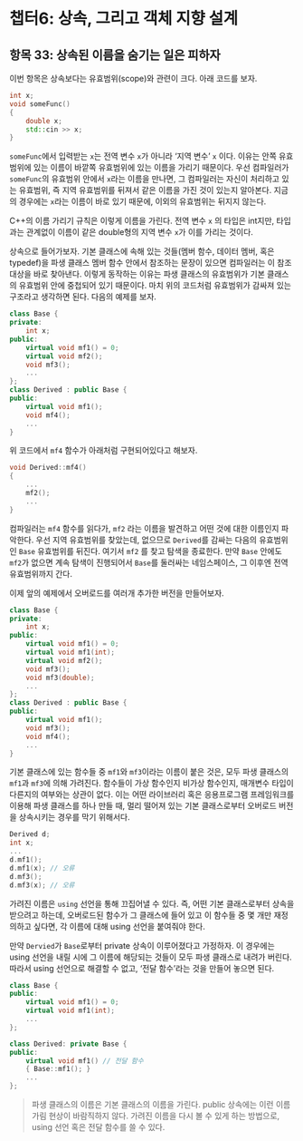 # 챕터6: 상속, 그리고 객체 지향 설계

## 항목 33: 상속된 이름을 숨기는 일은 피하자

이번 항목은 상속보다는 유효범위(scope)와 관련이 크다. 아래 코드를 보자.

```cpp
int x;
void someFunc()
{
	double x;
	std::cin >> x;
}
```

`someFunc`에서 입력받는 `x`는 전역 변수 `x`가 아니라 ‘지역 변수’ `x` 이다. 이유는 안쪽 유효범위에 있는 이름이 바깥쪽 유효범위에 있는 이름을 가리기 때문이다. 우선 컴파일러가 `someFunc`의 유효범위 안에서 `x`라는 이름을 만나면, 그 컴파일러는 자신이 처리하고 있는 유효범위, 즉 지역 유효범위를 뒤져서 같은 이름을 가진 것이 있는지 알아본다. 지금의 경우에는 `x`라는 이름이 바로 있기 때문에, 이외의 유효범위는 뒤지지 않는다.

C++의 이름 가리기 규칙은 이렇게 이름을 가린다. 전역 변수 `x` 의 타입은 int지만, 타입과는 관계없이 이름이 같은 double형의 지역 변수 `x`가 이를 가리는 것이다.

상속으로 들어가보자. 기본 클래스에 속해 있는 것들(멤버 함수, 데이터 멤버, 혹은 typedef)을 파생 클래스 멤버 함수 안에서 참조하는 문장이 있으면 컴파일러는 이 참조 대상을 바로 찾아낸다. 이렇게 동작하는 이유는 파생 클래스의 유효범위가 기본 클래스의 유효범위 안에 중첩되어 있기 때문이다. 마치 위의 코드처럼 유효범위가 감싸져 있는 구조라고 생각하면 된다. 다음의 예제를 보자.

```cpp
class Base {
private:
	int x;
public:
	virtual void mf1() = 0;
	virtual void mf2();
	void mf3();
	...
};
class Derived : public Base {
public:
	virtual void mf1();
	void mf4();
	...
}
```

위 코드에서 `mf4` 함수가 아래처럼 구현되어있다고 해보자.

```cpp
void Derived::mf4()
{
	...
	mf2();
	...
}
```

컴파일러는 `mf4` 함수를 읽다가, `mf2` 라는 이름을 발견하고 어떤 것에 대한 이름인지 파악한다. 우선 지역 유효범위를 찾았는데, 없으므로 `Derived`를 감싸는 다음의 유효범위인 `Base` 유효범위를 뒤진다. 여기서 `mf2` 를 찾고 탐색을 종료한다. 만약 `Base` 안에도 `mf2`가 없으면 계속 탐색이 진행되어서 `Base`를 둘러싸는 네임스페이스, 그 이후엔 전역 유효범위까지 간다.

이제 앞의 예제에서 오버로드를 여러개 추가한 버전을 만들어보자.

```cpp
class Base {
private:
	int x;
public:
	virtual void mf1() = 0;
	virtual void mf1(int);
	virtual void mf2();
	void mf3();
	void mf3(double);
	...
};
class Derived : public Base {
public:
	virtual void mf1();
	void mf3();
	void mf4();
	...
}
```

기본 클래스에 있는 함수들 중 `mf1`와 `mf3`이라는 이름이 붙은 것은, 모두 파생 클래스의 `mf1`과 `mf3`에 의해 가려진다. 함수들이 가상 함수인지 비가상 함수인지, 매개변수 타입이 다른지의 여부와는 상관이 없다. 이는 어떤 라이브러리 혹은 응용프로그램 프레임워크를 이용해 파생 클래스를 하나 만들 때, 멀리 떨어져 있는 기본 클래스로부터 오버로드 버전을 상속시키는 경우를 막기 위해서다.

```cpp
Derived d;
int x;
...
d.mf1();
d.mf1(x); // 오류
d.mf3();
d.mf3(x); // 오류
```

가려진 이름은 `using` 선언을 통해 끄집어낼 수 있다. 즉, 어떤 기본 클래스로부터 상속을 받으려고 하는데, 오버로드된 함수가 그 클래스에 들어 있고 이 함수들 중 몇 개만 재정의하고 싶다면, 각 이름에 대해 using 선언을 붙여줘야 한다.

만약 `Dervied`가 `Base`로부터 private 상속이 이루어졌다고 가정하자. 이 경우에는 using 선언을 내릴 시에 그 이름에 해당되는 것들이 모두 파생 클래스로 내려가 버린다. 따라서 using 선언으로 해결할 수 없고, ‘전달 함수’라는 것을 만들어 놓으면 된다.

```cpp
class Base {
public:
	virtual void mf1() = 0;
	virtual void mf1(int);
	...
};

class Derived: private Base {
public:
	virtual void mf1() // 전달 함수
	{ Base::mf1(); }
	...
};
```

> 파생 클래스의 이름은 기본 클래스의 이름을 가린다. public 상속에는 이런 이름 가림 현상이 바람직하지 않다.
가려진 이름을 다시 볼 수 있게 하는 방법으로, using 선언 혹은 전달 함수를 쓸 수 있다.